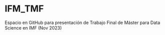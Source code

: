 # IFM_TMF
Espacio en GitHub para presentación de Trabajo Final de Máster para Data Science en IMF (Nov 2023)
